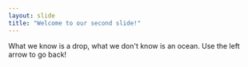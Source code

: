 ```yaml
---
layout: slide
title: "Welcome to our second slide!"
---
```

What we know is a drop, what we don't know is an ocean.
Use the left arrow to go back!

